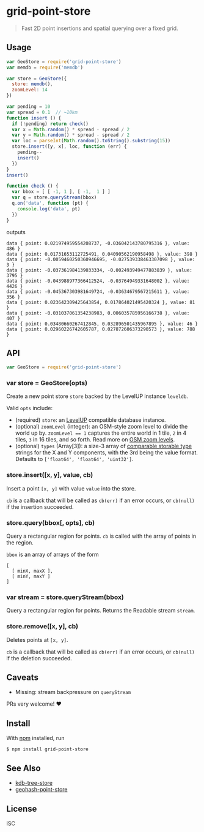 # grid-point-store

> Fast 2D point insertions and spatial querying over a fixed grid.

## Usage

```js
var GeoStore = require('grid-point-store')
var memdb = require('memdb')

var store = GeoStore({
  store: memdb(),
  zoomLevel: 14
})

var pending = 10
var spread = 0.1  // ~10km
function insert () {
  if (!pending) return check()
  var x = Math.random() * spread - spread / 2
  var y = Math.random() * spread - spread / 2
  var loc = parseInt(Math.random().toString().substring(15))
  store.insert([y, x], loc, function (err) {
    pending--
    insert()
  })
}
insert()

function check () {
  var bbox = [ [ -1, 1 ], [ -1,  1 ] ]
  var q = store.queryStream(bbox)
  q.on('data', function (pt) {
    console.log('data', pt)
  })
}
```

outputs

```
data { point: 0.021974959554208737, -0.036042143780795316 }, value: 486 }
data { point: 0.01731653112725491, 0.04090562190958498 }, value: 398 }
data { point: -0.0059460250360946695, -0.027539338463307098 }, value: 3 }
data { point: -0.037361984139033334, -0.002493949477883839 }, value: 3795 }
data { point: -0.043988977366412524, -0.03764949331648002 }, value: 4426 }
data { point: -0.045367303981649724, -0.03634679567215611 }, value: 356 }
data { point: 0.023642309425643854, 0.017864021495420324 }, value: 81 }
data { point: -0.031037061354238983, 0.006035785956166738 }, value: 407 }
data { point: 0.03480660267412845, 0.032896501435967895 }, value: 46 }
data { point: 0.02960226742605787, 0.027872606373290573 }, value: 788 }
```

## API

```js
var GeoStore = require('grid-point-store')
```

### var store = GeoStore(opts)

Create a new point store `store` backed by the LevelUP instance `leveldb`.

Valid `opts` include:

- (required) `store`: an [LevelUP](https://github.com/Level/LevelUP) compatible
  database instance.
- (optional) `zoomLevel` (integer): an OSM-style zoom level to divide the world
  up by. `zoomLevel == 1` captures the entire world in 1 tile, `2` in 4 tiles,
  `3` in 16 tiles, and so forth. Read more on [OSM zoom
  levels](wiki.openstreetmap.org/wiki/Zoom_levels).
- (optional) `types` (Array[3]): a size-3 array of [comparable storable type](https://github.com/substack/comparable-storable-types) strings for the
  X and Y components, with the 3rd being the value format. Defaults to `['float64', 'float64', 'uint32']`.

### store.insert([x, y], value, cb)

Insert a point `[x, y]` with value `value` into the store.

`cb` is a callback that will be called as `cb(err)` if an error occurs, or
`cb(null)` if the insertion succeeded.

### store.query(bbox[, opts], cb)

Query a rectangular region for points. `cb` is called with the array of points
in the region.

`bbox` is an array of arrays of the form

```
[
  [ minX, maxX ],
  [ minY, maxY ]
]
```

### var stream = store.queryStream(bbox)

Query a rectangular region for points. Returns the Readable stream `stream`.

### store.remove([x, y], cb)

Deletes points at `[x, y]`.

`cb` is a callback that will be called as `cb(err)` if an error occurs, or
`cb(null)` if the deletion succeeded.

## Caveats

- Missing: stream backpressure on `queryStream`

PRs very welcome! :heart:

## Install

With [npm](https://npmjs.org/) installed, run

```
$ npm install grid-point-store
```

## See Also

- [kdb-tree-store](https://github.com/peermaps/kdb-tree-store)
- [geohash-point-store](https://github.com/noffle/geohash-point-store)

## License

ISC
